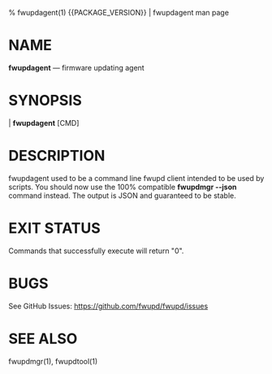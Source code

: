 % fwupdagent(1) {{PACKAGE_VERSION}} | fwupdagent man page

NAME
====

**fwupdagent** — firmware updating agent

SYNOPSIS
========

| **fwupdagent** [CMD]

DESCRIPTION
===========

fwupdagent used to be a command line fwupd client intended to be used by scripts.
You should now use the 100% compatible **fwupdmgr \-\-json** command instead.
The output is JSON and guaranteed to be stable.

EXIT STATUS
===========

Commands that successfully execute will return "0".

BUGS
====

See GitHub Issues: <https://github.com/fwupd/fwupd/issues>

SEE ALSO
========

fwupdmgr(1), fwupdtool(1)
